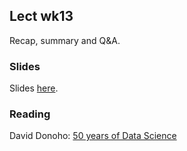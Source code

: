 
## Lect wk13

Recap, summary and Q&A.


### Slides

Slides [here](https://docs.google.com/presentation/d/1aDO7gQNAjo7TyGcTKJmShlw5n_rNaiss4B_4qmY5Bjs).


### Reading

David Donoho: [50 years of Data Science](https://dl.dropboxusercontent.com/u/23421017/50YearsDataScience.pdf)

